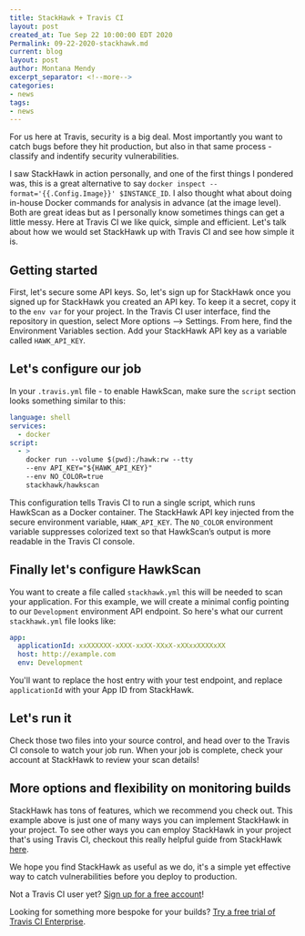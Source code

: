 ```yaml
---
title: StackHawk + Travis CI 
layout: post
created_at: Tue Sep 22 10:00:00 EDT 2020
Permalink: 09-22-2020-stackhawk.md
current: blog
layout: post
author: Montana Mendy
excerpt_separator: <!--more-->
categories:
- news
tags:
- news
---
```


For us here at Travis, security is a big deal. Most importantly you want to catch bugs before they hit production, but also in that same process - classify and indentify security vulnerabilities. 

<!--more-->

I saw StackHawk in action personally, and one of the first things I pondered was, this is a great alternative to say ```docker inspect --format='{{.Config.Image}}' $INSTANCE_ID```. I also thought what about doing in-house Docker commands for analysis in advance (at the image level). Both are great ideas but as I personally know sometimes things can get a little messy. Here at Travis CI we like quick, simple and efficient. Let's talk about how we would set StackHawk up with Travis CI and see how simple it is. 

## Getting started

First, let's secure some API keys. So, let's sign up for StackHawk once you signed up for StackHawk you created an API key. To keep it a secret, copy it to the ```env var``` for your project. In the Travis CI user interface, find the repository in question, select More options –> Settings. From here, find the Environment Variables section. Add your StackHawk API key as a variable called ```HAWK_API_KEY```.

## Let's configure our job 

In your ```.travis.yml``` file - to enable HawkScan, make sure the ```script``` section looks something similar to this: 

```yaml
language: shell
services:
  - docker
script:
  - >
    docker run --volume $(pwd):/hawk:rw --tty
    --env API_KEY="${HAWK_API_KEY}"
    --env NO_COLOR=true
    stackhawk/hawkscan
```
This configuration tells Travis CI to run a single script, which runs HawkScan as a Docker container. The StackHawk API key injected from the secure environment variable, ```HAWK_API_KEY```. The ```NO_COLOR``` environment variable suppresses colorized text so that HawkScan’s output is more readable in the Travis CI console.

## Finally let's configure HawkScan

You want to create a file called ```stackhawk.yml``` this will be needed to scan your application. For this example, we will create a minimal config pointing to our ```Development``` environment API endpoint. So here's what our current ```stackhawk.yml``` file looks like: 

```yaml
app:
  applicationId: xxXXXXXX-xXXX-xxXX-XXxX-xXXxxXXXXxXX
  host: http://example.com
  env: Development
```
You'll want to replace the host entry with your test endpoint, and replace ```applicationId``` with your App ID from StackHawk.

## Let's run it

Check those two files into your source control, and head over to the Travis CI console to watch your job run. When your job is complete, check your account at StackHawk to review your scan details!

## More options and flexibility on monitoring builds 

StackHawk has tons of features, which we recommend you check out. This example above is just one of many ways you can implement StackHawk in your project. To see other ways you can employ StackHawk in your project that's using Travis CI, checkout this really helpful guide from StackHawk [here](https://docs.stackhawk.com/continuous-integration/travisci.html).

We hope you find StackHawk as useful as we do, it's a simple yet effective way to catch vulnerabilities before you deploy to production. 

Not a Travis CI user yet? [Sign up for a free account](https://travis-ci.com/signup)!

Looking for something more bespoke for your builds? [Try a free trial of Travis CI Enterprise](https://landing.travis-ci.com/enterprise/).







